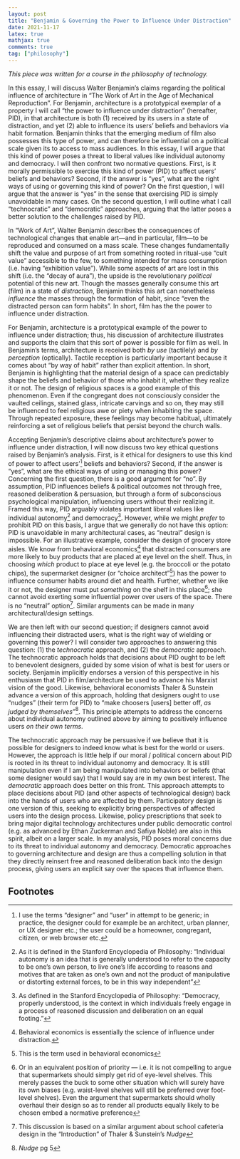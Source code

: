 ```yaml
---
layout: post
title: "Benjamin & Governing the Power to Influence Under Distraction"
date: 2021-11-17
latex: true
mathjax: true
comments: true
tag: ["philosophy"]
---
```


_This piece was written for a course in the philosophy of technology._

In this essay, I will discuss Walter Benjamin’s claims regarding the political influence of architecture in “The Work of Art in the Age of Mechanical Reproduction”. For Benjamin, architecture is a prototypical exemplar of a property I will call “the power to influence under distraction” (hereafter, PID), in that architecture is both (1) received by its users in a state of distraction, and yet (2) able to influence its users’ beliefs and behaviors via habit formation. Benjamin thinks that the emerging medium of film also possesses this type of power, and can therefore be influential on a political scale given its to access to mass audiences. In this essay, I will argue that this kind of power poses a threat to liberal values like individual autonomy and democracy. I will then confront two normative questions. First, is it morally permissible to exercise this kind of power (PID) to affect users’ beliefs and behaviors? Second, if the answer is “yes”, what are the right ways of using or governing this kind of power? On the first question, I will argue that the answer is “yes” in the sense that exercising PID is simply unavoidable in many cases. On the second question, I will outline what I call “technocratic” and “democratic” approaches, arguing that the latter poses a better solution to the challenges raised by PID.

In “Work of Art”, Walter Benjamin describes the consequences of technological changes that enable art—and in particular, film—to be reproduced and consumed on a mass scale. These changes fundamentally shift the value and purpose of art from something rooted in ritual-use “cult value” accessible to the few, to something intended for mass consumption (i.e. having “exhibition value”). While some aspects of art are lost in this shift (i.e. the “decay of aura”), the upside is the revolutionary _political_ potential of this new art. Though the masses generally consume this art (film) in a state of _distraction_, Benjamin thinks this art can nonetheless _influence_ the masses through the formation of habit, since “even the distracted person can form habits”. In short, film has the the power to influence under distraction.

For Benjamin, architecture is a prototypical example of the power to influence under distraction; thus, his discussion of architecture illustrates and supports the claim that this sort of power is possible for film as well. In Benjamin’s terms, architecture is received both _by use_ (tactilely) and _by perception_ (optically). Tactile reception is particularly important because it comes about “by way of habit” rather than explicit attention. In short, Benjamin is highlighting that the material design of a space can predictably shape the beliefs and behavior of those who inhabit it, whether they realize it or not. The design of religious spaces is a good example of this phenomenon. Even if the congregant does not consciously consider the vaulted ceilings, stained glass, intricate carvings and so on, they may still be influenced to feel religious awe or piety when inhabiting the space. Through repeated exposure, these feelings may become habitual, ultimately reinforcing a set of religious beliefs that persist beyond the church walls.

Accepting Benjamin’s descriptive claims about architecture’s power to influence under distraction, I will now discuss two key ethical questions raised by Benjamin’s analysis. First, is it ethical for designers to use this kind of power to affect users’[^1] beliefs and behaviors? Second, if the answer is “yes”, what are the ethical ways of using or managing this power? Concerning the first question, there is a good argument for “no”. By assumption, PID influences beliefs & political outcomes not through free, reasoned deliberation & persuasion, but through a form of subconscious psychological manipulation, influencing users without their realizing it. Framed this way, PID arguably violates important liberal values like individual autonomy[^2] and democracy[^3]. However, while we might _prefer_ to prohibit PID on this basis, I argue that we generally do not have this option: PID is unavoidable in many architectural cases, as “neutral” design is impossible. For an illustrative example, consider the design of grocery store aisles. We know from behavioral economics[^4] that distracted consumers are more likely to buy products that are placed at eye level on the shelf. Thus, in choosing _which_ product to place at eye level (e.g. the broccoli or the potato chips), the supermarket designer (or “choice architect”[^5]) has the power to influence consumer habits around diet and health. Further, whether we like it or not, the designer must put _something_ on the shelf in this place[^6]; she cannot avoid exerting some influential power over users of the space. There is no “neutral” option[^7]. Similar arguments can be made in many architectural/design settings.

We are then left with our second question; if designers cannot avoid influencing their distracted users, what is the right way of wielding or governing this power? I will consider two approaches to answering this question: (1) the _technocratic_ approach, and (2) the _democratic_ approach. The technocratic approach holds that decisions about PID ought to be left to benevolent designers, guided by some vision of what is best for users or society. Benjamin implicitly endorses a version of this perspective in his enthusiasm that PID in film/architecture be used to advance his Marxist vision of the good. Likewise, behavioral economists Thaler & Sunstein advance a version of this approach, holding that designers ought to use “nudges” (their term for PID) to “make choosers [users] better off, _as judged by themselves_”[^8]. This principle attempts to address the concerns about individual autonomy outlined above by aiming to positively influence users _on their own terms_.

The technocratic approach may be persuasive if we believe that it is possible for designers to indeed know what is best for the world or users. However, the approach is little help if our moral / political concern about PID is rooted in its threat to individual autonomy and democracy. It is still manipulation even if I am being manipulated into behaviors or beliefs (that some designer would say) that I would say are in my own best interest. The _democratic_ approach does better on this front. This approach attempts to place decisions about PID (and other aspects of technological design) back into the hands of users who are affected by them. Participatory design is one version of this, seeking to explicitly bring perspectives of affected users into the design process. Likewise, policy prescriptions that seek to bring major digital technology architectures under public democratic control (e.g. as advanced by Ethan Zuckerman and Safiya Noble) are also in this spirit, albeit on a larger scale. In my analysis, PID poses moral concerns due to its threat to individual autonomy and democracy. Democratic approaches to governing architecture and design are thus a compelling solution in that they directly reinsert free and reasoned deliberation back into the design process, giving users an explicit say over the spaces that influence them.

## Footnotes

[^1]: I use the terms “designer” and “user” in attempt to be generic; in practice, the designer could for example be an architect, urban planner, or UX designer etc.; the user could be a homeowner, congregant, citizen, or web browser etc.
[^2]: As it is defined in the Stanford Encyclopedia of Philosophy: “Individual autonomy is an idea that is generally understood to refer to the capacity to be one’s own person, to live one’s life according to reasons and motives that are taken as one’s own and not the product of manipulative or distorting external forces, to be in this way independent”
[^3]: As defined in the Stanford Encyclopedia of Philosophy: “Democracy, properly understood, is the context in which individuals freely engage in a process of reasoned discussion and deliberation on an equal footing.”
[^4]: Behavioral economics is essentially the science of influence under distraction.
[^5]: This is the term used in behavioral economics
[^6]: Or in an equivalent position of priority — i.e. it is not compelling to argue that supermarkets should simply get rid of eye-level shelves. This merely passes the buck to some other situation which will surely have its own biases (e.g. waist-level shelves will still be preferred over foot-level shelves). Even the argument that supermarkets should wholly overhaul their design so as to render all products equally likely to be chosen embed a normative preference
[^7]: This discussion is based on a similar argument about school cafeteria design in the “Introduction” of Thaler & Sunstein’s _Nudge_
[^8]: _Nudge_ pg 5
